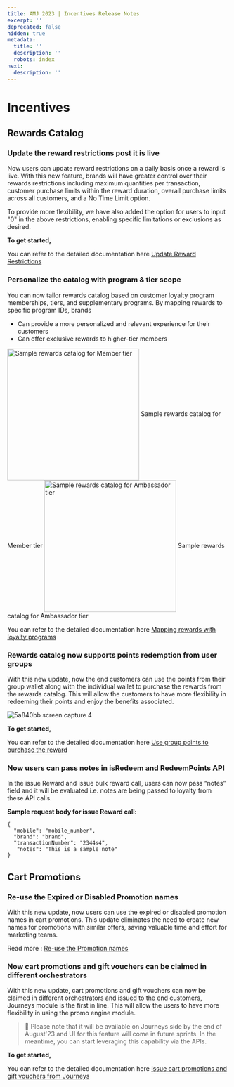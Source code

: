 ```yaml
---
title: AMJ 2023 | Incentives Release Notes
excerpt: ''
deprecated: false
hidden: true
metadata:
  title: ''
  description: ''
  robots: index
next:
  description: ''
---
```

# Incentives

## Rewards Catalog

### Update the reward restrictions post it is live

Now users can update reward restrictions on a daily basis once a reward is live. With this new feature, brands will have greater control over their rewards restrictions including maximum quantities per transaction, customer purchase limits within the reward duration, overall purchase limits across all customers, and a No Time Limit option.

To provide more flexibility, we have also added the option for users to input "0" in the above restrictions, enabling specific limitations or exclusions as desired.

**To get started,**

You can refer to the detailed documentation here [Update Reward Restrictions](https://docs.capillarytech.com/docs/rewards-catalog-2#update-the-reward-restrictions-post-it-is-live)

### Personalize the catalog with program & tier scope

You can now tailor rewards catalog based on customer loyalty program memberships, tiers, and supplementary programs. By mapping rewards to specific program IDs, brands

* Can provide a more personalized and relevant experience for their customers
* Can offer exclusive rewards to higher-tier members

<Image alt="Sample rewards catalog for Member tier" align="center" width="300px" src="https://files.readme.io/5f524ba-member_tier.gif">
  Sample rewards catalog for Member tier
</Image>

<Image alt="Sample rewards catalog for Ambassador tier" align="center" width="300px" src="https://files.readme.io/9f59a19-ambassador_tier.gif">
  Sample rewards catalog for Ambassador tier
</Image>

 You can refer to the detailed documentation here [Mapping rewards with loyalty programs](https://docs.capillarytech.com/docs/rewards-catalog-2#personalize-the-catalog-with-program--tier-scope)

### Rewards catalog now supports points redemption from user groups

With this new update, now the end customers can use the points from their group wallet along with the individual wallet to purchase the rewards from the rewards catalog. This will allow the customers to have more flexibility in redeeming their points and enjoy the benefits associated.

![5a840bb screen capture 4](https://files.readme.io/5a840bb-screen-capture_4.gif)

**To get started,**

You can refer to the detailed documentation here [Use group points to purchase the reward](https://docs.capillarytech.com/docs/rewards-catalog-2#rewards-catalog-now-supports-points-redemption-from-user-groups)

### Now users can pass notes in isRedeem and RedeemPoints API

In the issue Reward and issue bulk reward call, users can now pass “notes” field and it will be evaluated i.e. notes are being passed to loyalty from these API calls.

**Sample request body for issue Reward call:**

```
{
  "mobile": "mobile_number",  
  "brand": "brand",  
  "transactionNumber": "2344s4",  
   "notes": "This is a sample note"  
}
```

## Cart Promotions

### Re-use the Expired or Disabled Promotion names

With this new update, now users can use the expired or disabled promotion names in cart promotions. This update eliminates the need to create new names for promotions with similar offers, saving valuable time and effort for marketing teams. 

Read more : [Re-use the Promotion names](https://docs.capillarytech.com/docs/cart-catalog-promotions#re-use-the-expired-or-disabled-promotion-names)

### Now cart promotions and gift vouchers can be claimed in different orchestrators

With this new update, cart promotions and gift vouchers can now be claimed in different orchestrators and issued to the end customers, Journeys module is the first in line. This will allow the users to have more flexibility in using the promo engine module.

> 📘 Please note that it will be available on Journeys side by the end of August'23 and UI for this feature will come in future sprints. In the meantime, you can start leveraging this capability via the APIs.

**To get started,**

You can refer to the detailed documentation here [Issue cart promotions and gift vouchers from Journeys](https://docs.capillarytech.com/docs/cart-catalog-promotions#claim-cart-promotions-and-gift-vouchers)

